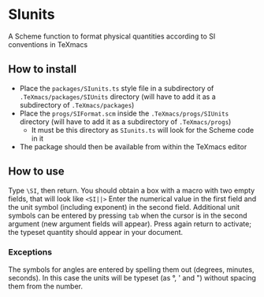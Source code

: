 # SIunits
A Scheme function to format physical quantities according to SI conventions in TeXmacs

## How to install
* Place the `packages/SIunits.ts` style file in a subdirectory of `.TeXmacs/packages/SIUnits` directory (will have to add it as a subdirectory of `.TeXmacs/packages`)
* Place the `progs/SIFormat.scm` inside the `.TeXmacs/progs/SIUnits` directory (will have to add it as a subdirectory of `.TeXmacs/progs`)
    * It must be this directory as `SIunits.ts` will look for the Scheme code in it
* The package should then be available from within the TeXmacs editor

## How to use
Type `\SI`, then return. You should obtain a box with a macro with two empty fields, that will look like
`<SI||>`
Enter the numerical value in the first field and the unit symbol (including exponent) in the second field. Additional unit symbols can be entered by pressing `tab` when the cursor is in the second argument (new argument fields will appear). Press again return to activate; the typeset quantity should appear in your document.

### Exceptions
The symbols for angles are entered by spelling them out (degrees, minutes, seconds). In this case the units will be typeset (as °, ' and ") without spacing them from the number.
